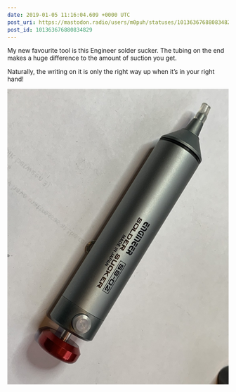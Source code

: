 ```yaml
---
date: 2019-01-05 11:16:04.609 +0000 UTC
post_uri: https://mastodon.radio/users/m0puh/statuses/101363676880834829
post_id: 101363676880834829
---
```

My new favourite tool is this Engineer solder sucker. The tubing on the end makes a huge difference to the amount of suction you get.

Naturally, the writing on it is only the right way up when it’s in your right hand!


![An engineer solder sucker. A small metal tube with a plunger on one end and a silicone plastic nozzle on the other.](18738.jpg)

